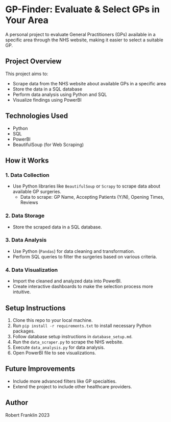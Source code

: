 # GP-Finder: Evaluate & Select GPs in Your Area

A personal project to evaluate General Practitioners (GPs) available in a specific area through the NHS website, making it easier to select a suitable GP.

## Project Overview

This project aims to:
- Scrape data from the NHS website about available GPs in a specific area
- Store the data in a SQL database
- Perform data analysis using Python and SQL
- Visualize findings using PowerBI

## Technologies Used

- Python
- SQL
- PowerBI
- BeautifulSoup (for Web Scraping)

## How it Works

### 1. Data Collection

- Use Python libraries like `BeautifulSoup` or `Scrapy` to scrape data about available GP surgeries.
  - Data to scrape: GP Name, Accepting Patients (Y/N), Opening Times, Reviews

### 2. Data Storage

- Store the scraped data in a SQL database.

### 3. Data Analysis

- Use Python (`Pandas`) for data cleaning and transformation.
- Perform SQL queries to filter the surgeries based on various criteria.

### 4. Data Visualization

- Import the cleaned and analyzed data into PowerBI.
- Create interactive dashboards to make the selection process more intuitive.

## Setup Instructions

1. Clone this repo to your local machine.
2. Run `pip install -r requirements.txt` to install necessary Python packages.
3. Follow database setup instructions in `database_setup.md`.
4. Run the `data_scraper.py` to scrape the NHS website.
5. Execute `data_analysis.py` for data analysis.
6. Open PowerBI file to see visualizations.

## Future Improvements

- Include more advanced filters like GP specialties.
- Extend the project to include other healthcare providers.

## Author
Robert Franklin 2023
